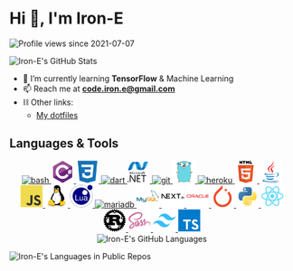 # Hi 👋, I'm Iron-E

![Profile views since 2021-07-07](https://komarev.com/ghpvc/?username=iron-e&label=Profile%20views%20since%202021-07-07&color=0e75b6&style=flat)

![Iron-E's GitHub Stats](https://github-readme-stats.vercel.app/api?username=Iron-E&count_private=true&include_all_commits=true&show_icons=true&theme=tokyonight)

- 🌱 I’m currently learning **TensorFlow** & Machine Learning
- 📫 Reach me at **code.iron.e@gmail.com**
- ⛓ Other links:
  - [My dotfiles](https://gitlab.com/Iron_E/Dotfiles)

## Languages & Tools

<div align="center">
	<div align="center">
		<a href="https://www.gnu.org/software/bash/" target="_blank">
			<img alt="bash" height="40" width="40" src="https://www.vectorlogo.zone/logos/gnu_bash/gnu_bash-icon.svg" />
		</a>
		<a href="https://www.w3schools.com/cs/" target="_blank">
			<img alt="csharp" height="40" width="40" src="https://raw.githubusercontent.com/devicons/devicon/master/icons/csharp/csharp-original.svg" />
		</a>
		<a href="https://www.w3.org/Style/CSS/Overview.en.html" target="_blank">
			<img alt="css3" height="40" width="40" src="https://raw.githubusercontent.com/devicons/devicon/master/icons/css3/css3-plain.svg" />
		</a>
		<a href="https://dart.dev" target="_blank">
			<img alt="dart" height="40" width="40" src="https://www.vectorlogo.zone/logos/dartlang/dartlang-icon.svg" />
		</a>
		<a href="https://dotnet.microsoft.com/" target="_blank">
			<img alt="dotnet" height="40" width="40" src="https://raw.githubusercontent.com/devicons/devicon/master/icons/dot-net/dot-net-original-wordmark.svg" />
		</a>
		<a href="https://git-scm.com/" target="_blank">
			<img alt="git" height="40" width="40" src="https://www.vectorlogo.zone/logos/git-scm/git-scm-icon.svg" />
		</a>
		<a href="https://golang.org" target="_blank">
			<img alt="go" height="40" width="40" src="https://raw.githubusercontent.com/devicons/devicon/master/icons/go/go-original.svg" />
		</a>
		<a href="https://heroku.com" target="_blank">
			<img alt="heroku" height="40" width="40" src="https://www.vectorlogo.zone/logos/heroku/heroku-icon.svg" />
		</a>
		<a href="https://www.w3.org/html/" target="_blank">
			<img alt="html5" height="40" width="40" src="https://raw.githubusercontent.com/devicons/devicon/master/icons/html5/html5-original-wordmark.svg" />
		</a>
		<a href="https://www.java.com" target="_blank">
			<img alt="java" height="40" width="40" src="https://raw.githubusercontent.com/devicons/devicon/master/icons/java/java-original.svg" />
		</a>
		<a href="https://www.ecma-international.org/" target="_blank">
			<img alt="javascript" height="40" width="40" src="https://raw.githubusercontent.com/devicons/devicon/master/icons/javascript/javascript-original.svg" />
		</a>
		<a href="https://www.linux.org/" target="_blank">
			<img alt="linux" height="40" width="40" src="https://raw.githubusercontent.com/devicons/devicon/master/icons/linux/linux-original.svg" />
		</a>
		<a href="https://lua.org" target="_blank">
			<img alt="lua" height="40" width="40" src="https://raw.githubusercontent.com/devicons/devicon/master/icons/lua/lua-plain.svg" />
		</a>
		<a href="https://mariadb.org/" target="_blank">
			<img alt="mariadb" height="40" width="40" src="https://www.vectorlogo.zone/logos/mariadb/mariadb-icon.svg" />
		</a>
		<a href="https://www.mysql.com/" target="_blank">
			<img alt="mysql" height="40" width="40" src="https://raw.githubusercontent.com/devicons/devicon/master/icons/mysql/mysql-original-wordmark.svg" />
		</a>
		<a href="nextjs.org/" target="_blank">
			<img alt="nextjs" height="40" width="40" src="https://raw.githubusercontent.com/devicons/devicon/master/icons/nextjs/nextjs-original-wordmark.svg" />
		</a>
		<a href="https://www.oracle.com/" target="_blank">
			<img alt="oracle" height="40" width="40" src="https://raw.githubusercontent.com/devicons/devicon/master/icons/oracle/oracle-original.svg" />
		</a>
		<a href="https://pytorch.org/" target="_blank">
			<img alt="pytorch" height="40" width="40" src="https://raw.githubusercontent.com/devicons/devicon/master/icons/pytorch/pytorch-original.svg" />
		</a>
		<a href="https://www.python.org" target="_blank">
			<img alt="python" height="40" width="40" src="https://raw.githubusercontent.com/devicons/devicon/master/icons/python/python-original.svg" />
		</a>
		<a href="https://react.dev" target="_blank">
			<img alt="react" height="40" width="40" src="https://raw.githubusercontent.com/devicons/devicon/master/icons/react/react-original.svg" />
		</a>
		<a href="https://www.rust-lang.org" target="_blank">
			<img alt="rust" height="40" width="40" src="https://raw.githubusercontent.com/devicons/devicon/master/icons/rust/rust-plain.svg" />
		</a>
		<a href="https://sass-lang.com" target="_blank">
			<img alt="sass" height="40" width="40" src="https://raw.githubusercontent.com/devicons/devicon/master/icons/sass/sass-original.svg"/>
		</a>
		<a href="https://tailwindcss.com/" target="_blank">
			<img alt="tailwind" height="40" width="40" src="https://raw.githubusercontent.com/devicons/devicon/master/icons/tailwindcss/tailwindcss-plain.svg"/>
		</a>
		<a href="https://typescriptlang.org/" target="_blank">
			<img alt="typescript" height="40" width="40" src="https://raw.githubusercontent.com/devicons/devicon/master/icons/typescript/typescript-original.svg"/>
		</a>
	</div>
	<img
		align="center"
		alt="Iron-E's GitHub Languages"
		src="https://github-readme-stats.vercel.app/api/top-langs/?username=Iron-E&custom_title=Languages%20in%20Public%20Repos&langs_count=10&layout=compact&exclude_repo=Gilbo-API,Morrisland&theme=tokyonight"
	/>
</div>

![Iron-E's Languages in Public Repos](https://github-readme-stats.vercel.app/api/top-langs/?username=Iron-E&custom_title=Languages%20in%20Public%20Repos&langs_count=10&layout=compact&exclude_repo=Gilbo-API,Morrisland&theme=tokyonight)
